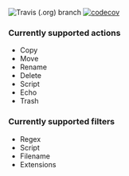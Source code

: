 ![Travis (.org) branch](https://img.shields.io/travis/cbr9/organize/alpha-2.0)
[![codecov](https://codecov.io/gh/cbr9/organize/branch/alpha-2.0/graph/badge.svg)](https://codecov.io/gh/cbr9/organize)
### Currently supported actions
- Copy
- Move 
- Rename
- Delete
- Script
- Echo
- Trash


### Currently supported filters
- Regex
- Script
- Filename
- Extensions
